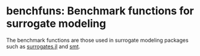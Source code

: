 # benchfuns: Benchmark functions for surrogate modeling

The benchmark functions are those used in surrogate modeling packages such as [surrogates.jl](https://docs.sciml.ai/Surrogates/stable/sphere_function/) and [smt](https://smt.readthedocs.io/en/latest/_src_docs/problems.html).
